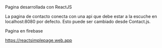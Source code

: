 Pagina desarrollada con ReactJS

La pagina de contacto conecta con una api que debe estar a la escuche en localhost:8080 por defecto. Esto puede ser cambiado desde Contact.js.

Pagina en firebase

https://reactsimplepage.web.app
